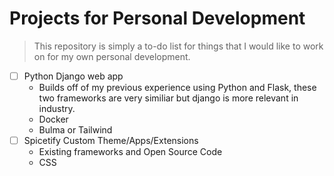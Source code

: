 # Projects for Personal Development

> This repository is simply a to-do list for things that I would like to work on for my own personal development.

- [ ] Python Django web app
	- Builds off of my previous experience using Python and Flask, these two frameworks are very similiar but django is more relevant in industry.
  - Docker
  - Bulma or Tailwind
- [ ] Spicetify Custom Theme/Apps/Extensions
	- Existing frameworks and Open Source Code
	- CSS
